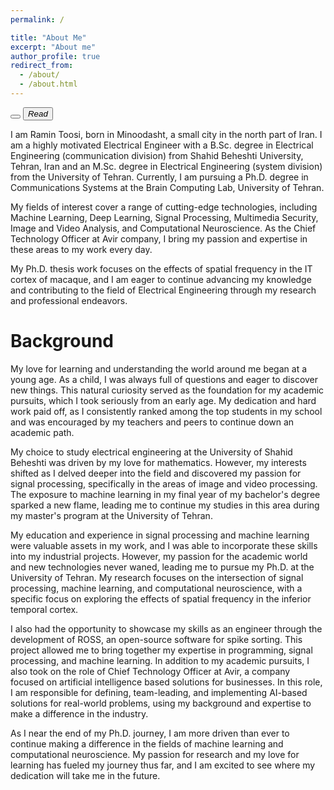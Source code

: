 ```yaml
---
permalink: /

title: "About Me"
excerpt: "About me"
author_profile: true
redirect_from: 
  - /about/
  - /about.html
---
```


<audio src="resources/about.wav" id="audio"></audio>
<button type="button" class="round-button" onclick="play()"><i id="play" class="fa fa-play"></i></button>
<button class="play-pause-button">
    <i>Read</i>
</button>
<script>

    document.querySelectorAll('.play-pause-button').forEach(button => {
    button.addEventListener('click', e => {
        if(button.classList.contains('playing')) {
            button.classList.remove('paused', 'playing');
            button.classList.add('paused');
        } else {
            if(button.classList.contains('paused')) {
                button.classList.add('playing');
            }
        }
        if(!button.classList.contains('paused')) {
            button.classList.add('paused');
        }
    });
});

    
    function play() {
        var audio = document.getElementById('audio');
        var but = document.getElementById("play");
        if (audio.paused) {
            audio.play();
            but.classList.remove("fa-pause");
            but.classList.remove("fa-play");
        }else{
            but.classList.remove("fa-play");
            but.classList.remove("fa-pause");
            audio.pause();
        }
    }
</script>

I am Ramin Toosi, born in Minoodasht, a small city in the north part of Iran. I am a highly motivated Electrical Engineer with a B.Sc. degree in Electrical Engineering (communication division) from Shahid Beheshti University, Tehran, Iran and an M.Sc. degree in Electrical Engineering (system division) from the University of Tehran. Currently, I am pursuing a Ph.D. degree in Communications Systems at the Brain Computing Lab, University of Tehran.

My fields of interest cover a range of cutting-edge technologies, including Machine Learning, Deep Learning, Signal Processing, Multimedia Security, Image and Video Analysis, and Computational Neuroscience. As the Chief Technology Officer at Avir company, I bring my passion and expertise in these areas to my work every day.

My Ph.D. thesis work focuses on the effects of spatial frequency in the IT cortex of macaque, and I am eager to continue advancing my knowledge and contributing to the field of Electrical Engineering through my research and professional endeavors.

# Background

My love for learning and understanding the world around me began at a young age. As a child, I was always full of questions and eager to discover new things. This natural curiosity served as the foundation for my academic pursuits, which I took seriously from an early age. My dedication and hard work paid off, as I consistently ranked among the top students in my school and was encouraged by my teachers and peers to continue down an academic path.

My choice to study electrical engineering at the University of Shahid Beheshti was driven by my love for mathematics. However, my interests shifted as I delved deeper into the field and discovered my passion for signal processing, specifically in the areas of image and video processing. The exposure to machine learning in my final year of my bachelor's degree sparked a new flame, leading me to continue my studies in this area during my master's program at the University of Tehran.

My education and experience in signal processing and machine learning were valuable assets in my work, and I was able to incorporate these skills into my industrial projects. However, my passion for the academic world and new technologies never waned, leading me to pursue my Ph.D. at the University of Tehran. My research focuses on the intersection of signal processing, machine learning, and computational neuroscience, with a specific focus on exploring the effects of spatial frequency in the inferior temporal cortex.

I also had the opportunity to showcase my skills as an engineer through the development of ROSS, an open-source software for spike sorting. This project allowed me to bring together my expertise in programming, signal processing, and machine learning. In addition to my academic pursuits, I also took on the role of Chief Technology Officer at Avir, a company focused on artificial intelligence based solutions for businesses. In this role, I am responsible for defining, team-leading, and implementing AI-based solutions for real-world problems, using my background and expertise to make a difference in the industry.

As I near the end of my Ph.D. journey, I am more driven than ever to continue making a difference in the fields of machine learning and computational neuroscience. My passion for research and my love for learning has fueled my journey thus far, and I am excited to see where my dedication will take me in the future.
